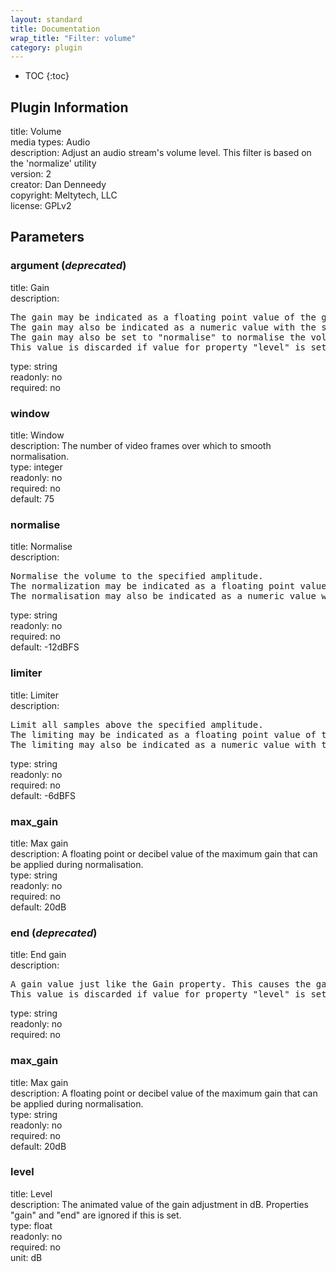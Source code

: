 ```yaml
---
layout: standard
title: Documentation
wrap_title: "Filter: volume"
category: plugin
---
```

* TOC
{:toc}

## Plugin Information

title: Volume  
media types:
Audio  
description: Adjust an audio stream&#39;s volume level. This filter is based on the &#39;normalize&#39; utility  
version: 2  
creator: Dan Denneedy  
copyright: Meltytech, LLC  
license: GPLv2  

## Parameters

### argument (*deprecated*)

title: Gain    
description:
<pre>
The gain may be indicated as a floating point value of the gain adjustment.
The gain may also be indicated as a numeric value with the suffix "dB" to adjust in terms of decibels.
The gain may also be set to "normalise" to normalise the volume to the target amplitude -12dBFS.
This value is discarded if value for property "level" is set.
</pre>
type: string  
readonly: no  
required: no  

### window

title: Window    
description:
The number of video frames over which to smooth normalisation.  
type: integer  
readonly: no  
required: no  
default: 75  

### normalise

title: Normalise    
description:
<pre>
Normalise the volume to the specified amplitude.
The normalization may be indicated as a floating point value of the relative volume.
The normalisation may also be indicated as a numeric value with the suffix "dB" to set the amplitude in decibels.
</pre>
type: string  
readonly: no  
required: no  
default: -12dBFS  

### limiter

title: Limiter    
description:
<pre>
Limit all samples above the specified amplitude.
The limiting may be indicated as a floating point value of the relative volume.
The limiting may also be indicated as a numeric value with the suffix "dB" to set the limiting amplitude in decibels.
</pre>
type: string  
readonly: no  
required: no  
default: -6dBFS  

### max_gain

title: Max gain    
description:
A floating point or decibel value of the maximum gain that can be applied during normalisation.  
type: string  
readonly: no  
required: no  
default: 20dB  

### end (*deprecated*)

title: End gain    
description:
<pre>
A gain value just like the Gain property. This causes the gain to be interpolated from 'gain' to 'end' over the duration.
This value is discarded if value for property "level" is set.
</pre>
type: string  
readonly: no  
required: no  

### max_gain

title: Max gain    
description:
A floating point or decibel value of the maximum gain that can be applied during normalisation.  
type: string  
readonly: no  
required: no  
default: 20dB  

### level

title: Level    
description:
The animated value of the gain adjustment in dB. Properties &quot;gain&quot; and &quot;end&quot; are ignored if this is set.  
type: float  
readonly: no  
required: no  
unit: dB  

